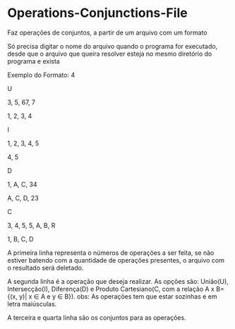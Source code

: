 # Operations-Conjunctions-File
Faz operações de conjuntos, a partir de um arquivo com um formato

Só precisa digitar o nome do arquivo quando o programa for executado, desde que o arquivo que queira resolver esteja no mesmo diretório do programa e exista

Exemplo do Formato:
4 

U

3, 5, 67, 7

1, 2, 3, 4

I

1, 2, 3, 4, 5

4, 5

D

1, A, C, 34

A, C, D, 23

C

3, 4, 5, 5, A, B, R

1, B, C, D


A primeira linha representa o números de operações a ser feita, se não estiver batendo com a quantidade de operações presentes, o arquivo com o resultado será deletado.

A segunda linha é a operação que deseja realizar. As opções são: União(U), Intersecção(I), Diferença(D) e Produto Cartesiano(C, com a relação A x B= {(x, y)| x ∈  A e y ∈  B}). obs: As operações tem que estar sozinhas e em letra maiúsculas.

A terceira e quarta linha são os conjuntos para as operações.
